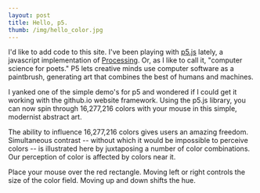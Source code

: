 ```yaml
---
layout: post
title: Hello, p5.
thumb: /img/hello_color.jpg
---
```


I'd like to add code to this site.  I've been playing with [p5.js](https://p5js.org) lately, a javascript
implementation of [Processing](https://processing.org/).
Or, as I like to call it, "computer science for poets."  P5 lets
creative minds use computer software as a paintbrush, generating art that combines the
best of humans and machines.

I yanked one of the simple demo's for p5 and wondered if I could get it working
with the github.io website framework.  Using the p5.js library, you can
now spin through 16,277,216 colors with your mouse in this simple, modernist abstract art.

<script src="//scott.ai/js/hello_color.js"></script>
<div id="hello-color-canvas">
</div>

The ability to influence 16,277,216 colors gives users an amazing freedom.   Simultaneous contrast -- without
which it would be impossible to perceive colors -- is illustrated here by juxtaposing a number of color
combinations.  Our perception of color is affected by colors near it. 

Place your mouse over the red rectangle.  Moving left or right controls
the size of the color field.  Moving up and down shifts the hue.

